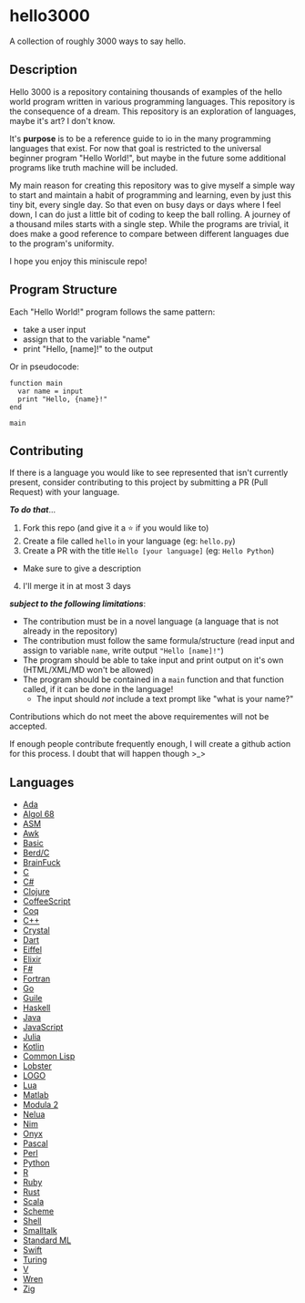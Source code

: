 # hello3000
A collection of roughly 3000 ways to say hello.

## Description

Hello 3000 is a repository containing thousands of examples of the hello world program written in various programming languages. This repository is the consequence of a dream. This repository is an exploration of languages, maybe it's art? I don't know.

It's **purpose** is to be a reference guide to io in the many programming languages that exist. For now that goal is restricted to the universal beginner program "Hello World!", but maybe in the future some additional programs like truth machine will be included.

My main reason for creating this repository was to give myself a simple way to start and maintain a habit of programming and learning, even by just this tiny bit, every single day. So that even on busy days or days where I feel down, I can do just a little bit of coding to keep the ball rolling. A journey of a thousand miles starts with a single step. While the programs are trivial, it does make a good reference to compare between different languages due to the program's uniformity.

I hope you enjoy this miniscule repo!

## Program Structure

Each "Hello World!" program follows the same pattern:
* take a user input
* assign that to the variable "name"
* print "Hello, [name]!" to the output

Or in pseudocode:
```
function main
  var name = input
  print "Hello, {name}!"
end

main
```

## Contributing

If there is a language you would like to see represented that isn't currently present, consider contributing to this project by submitting a PR (Pull Request) with your language.

**_To do that_**...
1. Fork this repo (and give it a :star: if you would like to)
2. Create a file called `hello` in your language (eg: `hello.py`)
3. Create a PR with the title `Hello [your language]` (eg: `Hello Python`)
  * Make sure to give a description
4. I'll merge it in at most 3 days

**_subject to the following limitations_**:
- The contribution must be in a novel language (a language that is not already in the repository)
- The contribution must follow the same formula/structure (read input and assign to variable `name`, write output `"Hello [name]!"`)
- The program should be able to take input and print output on it's own (HTML/XML/MD won't be allowed)
- The program should be contained in a `main` function and that function called, if it can be done in the language!
  - The input should _not_ include a text prompt like "what is your name?"

Contributions which do not meet the above requirementes will not be accepted.

If enough people contribute frequently enough, I will create a github action for this process. I doubt that will happen though >_>

## Languages

* [Ada](https://github.com/LordUbuntu/hello3000/blob/main/hello.ada)
* [Algol 68](https://github.com/LordUbuntu/hello3000/blob/main/hello.a68)
* [ASM](https://github.com/LordUbuntu/hello3000/blob/main/hello.asm)
* [Awk](https://github.com/LordUbuntu/hello3000/blob/main/hello.awk)
* [Basic](https://github.com/LordUbuntu/hello3000/blob/main/hello.bas)
* [Berd/C](https://github.com/LordUbuntu/hello3000/blob/main/hello.berd)
* [BrainFuck](https://github.com/LordUbuntu/hello3000/blob/main/hello.bf)
* [C](https://github.com/LordUbuntu/hello3000/blob/main/hello.c)
* [C#](https://github.com/LordUbuntu/hello3000/blob/main/hello.cs)
* [Clojure](https://github.com/LordUbuntu/hello3000/blob/main/hello.clj)
* [CoffeeScript](https://github.com/LordUbuntu/hello3000/blob/main/hello.coffee)
* [Coq](https://github.com/LordUbuntu/hello3000/blob/main/hello.coq)
* [C++](https://github.com/LordUbuntu/hello3000/blob/main/hello.cpp)
* [Crystal](https://github.com/LordUbuntu/hello3000/blob/main/hello.cr)
* [Dart](https://github.com/LordUbuntu/hello3000/blob/main/hello.dart)
* [Eiffel](https://github.com/LordUbuntu/hello3000/blob/main/hello.e)
* [Elixir](https://github.com/LordUbuntu/hello3000/blob/main/hello.exs)
* [F#](https://github.com/LordUbuntu/hello3000/blob/main/hello.fsx)
* [Fortran](https://github.com/LordUbuntu/hello3000/blob/main/hello.f90)
* [Go](https://github.com/LordUbuntu/hello3000/blob/main/hello.go)
* [Guile](https://github.com/LordUbuntu/hello3000/blob/main/hello.guile)
* [Haskell](https://github.com/LordUbuntu/hello3000/blob/main/hello.hs)
* [Java](https://github.com/LordUbuntu/hello3000/blob/main/hello.java)
* [JavaScript](https://github.com/LordUbuntu/hello3000/blob/main/hello.js)
* [Julia](https://github.com/LordUbuntu/hello3000/blob/main/hello.jl)
* [Kotlin](https://github.com/LordUbuntu/hello3000/blob/main/hello.kt)
* [Common Lisp](https://github.com/LordUbuntu/hello3000/blob/main/hello.lisp)
* [Lobster](https://github.com/LordUbuntu/hello3000/blob/main/hello.lobster)
* [LOGO](https://github.com/LordUbuntu/hello3000/blob/main/hello.logo)
* [Lua](https://github.com/LordUbuntu/hello3000/blob/main/hello.lua)
* [Matlab](https://github.com/LordUbuntu/hello3000/blob/main/hello.m)
* [Modula 2](https://github.com/LordUbuntu/hello3000/blob/main/hello.mod)
* [Nelua](https://github.com/LordUbuntu/hello3000/blob/main/hello.nelua)
* [Nim](https://github.com/LordUbuntu/hello3000/blob/main/hello.nim)
* [Onyx](https://onyxlang.io/)
* [Pascal](https://github.com/LordUbuntu/hello3000/blob/main/hello.pas)
* [Perl](https://github.com/LordUbuntu/hello3000/blob/main/hello.plx)
* [Python](https://github.com/LordUbuntu/hello3000/blob/main/hello.py)
* [R](https://github.com/LordUbuntu/hello3000/blob/main/hello.r)
* [Ruby](https://github.com/LordUbuntu/hello3000/blob/main/hello.rb)
* [Rust](https://github.com/LordUbuntu/hello3000/blob/main/hello.rs)
* [Scala](https://github.com/LordUbuntu/hello3000/blob/main/hello.scala)
* [Scheme](https://github.com/LordUbuntu/hello3000/blob/main/hello.scm)
* [Shell](https://github.com/LordUbuntu/hello3000/blob/main/hello.sh)
* [Smalltalk](https://github.com/LordUbuntu/hello3000/blob/main/hello.st)
* [Standard ML](https://github.com/LordUbuntu/hello3000/blob/main/hello.sml)
* [Swift](https://github.com/LordUbuntu/hello3000/blob/main/hello.swift)
* [Turing](https://github.com/LordUbuntu/hello3000/blob/main/hello.st)
* [V](https://github.com/LordUbuntu/hello3000/blob/main/hello.v)
* [Wren](https://wren.io/)
* [Zig](https://ziglang.org/)
